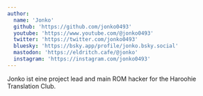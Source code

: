 ```yaml
---
author:
  name: 'Jonko'
  github: 'https://github.com/jonko0493'
  youtube: 'https://www.youtube.com/@jonko0493'
  twitter: 'https://twitter.com/jonko0493'
  bluesky: 'https://bsky.app/profile/jonko.bsky.social'
  mastodon: 'https://eldritch.cafe/@jonko'
  instagram: 'https://instagram.com/jonko0493'
---
```


Jonko ist eine project lead and main ROM hacker for the Haroohie Translation Club.